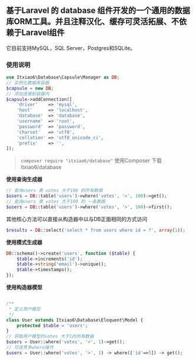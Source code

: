 ## 基于Laravel 的 database 组件开发的一个通用的数据库ORM工具。并且注释汉化、缓存可灵活拓展、不依赖于Laravel组件
它目前支持MySQL，SQL Server，Postgres和SQLite。
### 使用说明

```PHP
use Itxiao6\Database\Capsule\Manager as DB;
// 实例化数据库容器
$capsule = new DB;
// 添加连接到容器内
$capsule->addConnection([
    'driver'    => 'mysql',
    'host'      => 'localhost',
    'database'  => 'database',
    'username'  => 'root',
    'password'  => 'password',
    'charset'   => 'utf8',
    'collation' => 'utf8_unicode_ci',
    'prefix'    => '',
]);

```

> `composer require "itxiao6/database"` 使用Composer 下载 Itxiao6/database


**使用查询生成器**

```PHP
// 查询users 表 votes 大于100 的所有数据
$users = DB::table('users')->where('votes', '>', 100)->get();
// 查询users 表 votes 大于100 的 一条数据
$users = DB::table('users')->where('votes', '>', 100)->first();
```
其他核心方法可以直接从构造器中以与DB正面相同的方式访问
```PHP
$results = DB::select('select * from users where id = ?', array(1));
```

**使用模式生成器**

```PHP
DB::schema()->create('users', function ($table) {
    $table->increments('id');
    $table->string('email')->unique();
    $table->timestamps();
});
```

**使用构造器模型**

```PHP

/**
 * 定义用户模型
 */
class User extends Itxiao6\Database\Eloquent\Model {
    protected $table = 'users';
}
// 获取用户模型的votes 大于1的所有数据
$users = User::where('votes', '>', 1)->get();
// 可连贯多where操作
$users = User::where('votes', '>', 1) -> where(['id'=>5]) -> get();
```